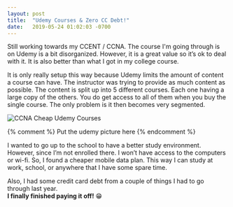 ```yaml
---
layout: post
title:  "Udemy Courses & Zero CC Debt!"
date:   2019-05-24 01:02:03 -0700
---
```

Still working towards my CCENT / CCNA. The course I'm going through is on Udemy is a bit disorganized. However, it is a great value so it’s ok to deal with it. It is also better than what I got in my college course.

It is only really setup this way because Udemy limits the amount of content a course can have. The instructor was trying to provide as much content as possible. The content is split up into 5 different courses. Each one having a large copy of the others. You do get access to all of them when you buy the single course. The only problem is it then becomes very segmented.

<picture>
  <img 
    src="{{site.url}}{{site.baseurl}}\assets\images\May25th2019BlogPost_Udemy.webp" 
    alt="CCNA Cheap Udemy Courses">
</picture>

{% comment %}
Put the udemy picture here
{% endcomment %}

I wanted to go up to the school to have a better study environment.  However, since I’m not enrolled there. I won’t have access to the computers or wi-fi. So, I found a cheaper mobile data plan. This way I can study at work, school, or anywhere that I have some spare time.

Also, I had some credit card debt from a couple of things I had to go through last year.  
**I finally finished paying it off!** 😁
